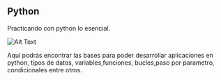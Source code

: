<h2> Python</h2>
<p>Practicando con python lo esencial.</p>

![Alt Text](https://media.giphy.com/media/KAq5w47R9rmTuvWOWa/giphy.gif)

<p>Aquí podrás encontrar las bases para poder desarrollar aplicaciones en python, tipos de datos, variables,funciones, bucles,paso por parametro, condicionales entre otros.</p>

